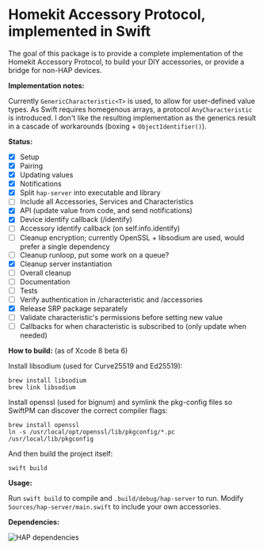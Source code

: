 Homekit Accessory Protocol, implemented in Swift
================================================

The goal of this package is to provide a complete implementation of the Homekit Accessory Protocol, to build your DIY accessories, or provide a bridge for non-HAP devices.

**Implementation notes:**

Currently ``GenericCharacteristic<T>`` is used, to allow for user-defined value types. As Swift requires homegenous arrays, a protocol ``AnyCharacteristic`` is introduced. I don't like the resulting implementation as the generics result in a cascade of workarounds (boxing + ``ObjectIdentifier()``).

**Status:**

* [x] Setup
* [x] Pairing
* [x] Updating values
* [x] Notifications
* [x] Split ``hap-server`` into executable and library
* [ ] Include all Accessories, Services and Characteristics
* [x] API (update value from code, and send notifications)
* [x] Device identify callback (/identify)
* [ ] Accessory identify callback (on self.info.identify)
* [ ] Cleanup encryption; currently OpenSSL + libsodium are used, would prefer a single dependency
* [ ] Cleanup runloop, put some work on a queue?
* [x] Cleanup server instantiation
* [ ] Overall cleanup
* [ ] Documentation
* [ ] Tests
* [ ] Verify authentication in /characteristic and /accessories
* [x] Release SRP package separately
* [ ] Validate characteristic's permissions before setting new value
* [ ] Callbacks for when characteristic is subscribed to (only update when needed)

**How to build:** (as of Xcode 8 beta 6)

Install libsodium (used for Curve25519 and Ed25519):

    brew install libsodium
    brew link libsodium

Install openssl (used for bignum) and symlink the pkg-config files so SwiftPM can discover the correct compiler flags:

    brew install openssl
    ln -s /usr/local/opt/openssl/lib/pkgconfig/*.pc /usr/local/lib/pkgconfig

And then build the project itself:

    swift build

**Usage:**

Run ``swift build`` to compile and ``.build/debug/hap-server`` to run. Modify ``Sources/hap-server/main.swift`` to include your own accessories.

**Dependencies:**

![HAP dependencies](http://swiftpm-deps.honza.tech/dependencies/Bouke/hap?format=png)
